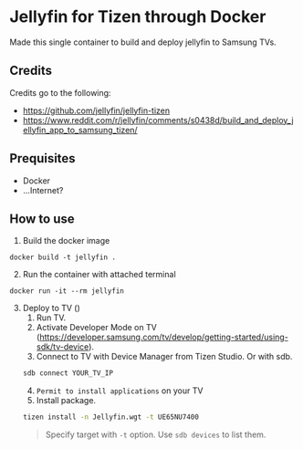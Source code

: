 # Jellyfin for Tizen through Docker
Made this single container to build and deploy jellyfin to Samsung TVs.
## Credits
Credits go to the following:
- https://github.com/jellyfin/jellyfin-tizen
- https://www.reddit.com/r/jellyfin/comments/s0438d/build_and_deploy_jellyfin_app_to_samsung_tizen/
## Prequisites
- Docker
- ...Internet?
## How to use
1. Build the docker image
```
docker build -t jellyfin .
```
2. Run the container with attached terminal
```
docker run -it --rm jellyfin
```
3. Deploy to TV ()
    1. Run TV.
    2. Activate Developer Mode on TV (<a href="https://developer.samsung.com/tv/develop/getting-started/using-sdk/tv-device">https://developer.samsung.com/tv/develop/getting-started/using-sdk/tv-device</a>).
    3. Connect to TV with Device Manager from Tizen Studio. Or with sdb.
    ```sh
    sdb connect YOUR_TV_IP
    ```
    4. `Permit to install applications` on your TV
    5. Install package.
    ```sh
    tizen install -n Jellyfin.wgt -t UE65NU7400
    ```
    > Specify target with `-t` option. Use `sdb devices` to list them.